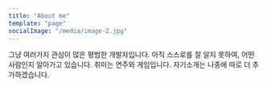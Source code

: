 ```yaml
---
title: "About me"
template: "page"
socialImage: "/media/image-2.jpg"
---
```


그냥 여러가지 관심이 많은 평범한 개발자입니다. 아직 스스로를 잘 알지 못하여, 어떤 사람인지 알아가고 있습니다. 취미는 연주와 게임입니다. 자기소개는 나중에 따로 더 추가하겠습니다.